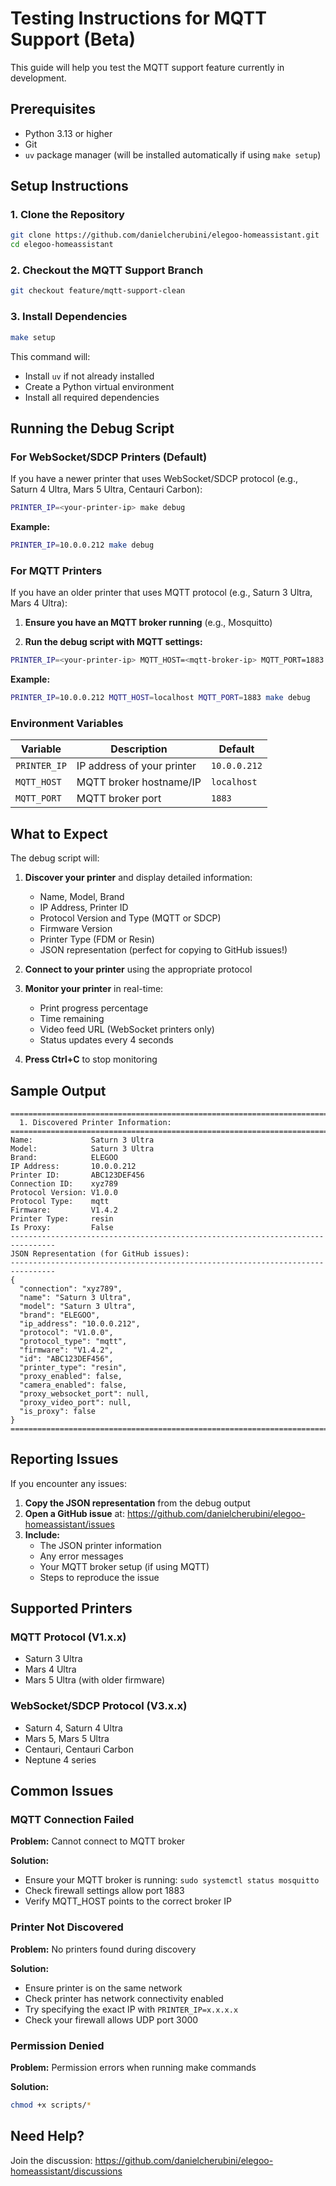 # Testing Instructions for MQTT Support (Beta)

This guide will help you test the MQTT support feature currently in development.

## Prerequisites

- Python 3.13 or higher
- Git
- `uv` package manager (will be installed automatically if using `make setup`)

## Setup Instructions

### 1. Clone the Repository

```bash
git clone https://github.com/danielcherubini/elegoo-homeassistant.git
cd elegoo-homeassistant
```

### 2. Checkout the MQTT Support Branch

```bash
git checkout feature/mqtt-support-clean
```

### 3. Install Dependencies

```bash
make setup
```

This command will:
- Install `uv` if not already installed
- Create a Python virtual environment
- Install all required dependencies

## Running the Debug Script

### For WebSocket/SDCP Printers (Default)

If you have a newer printer that uses WebSocket/SDCP protocol (e.g., Saturn 4 Ultra, Mars 5 Ultra, Centauri Carbon):

```bash
PRINTER_IP=<your-printer-ip> make debug
```

**Example:**
```bash
PRINTER_IP=10.0.0.212 make debug
```

### For MQTT Printers

If you have an older printer that uses MQTT protocol (e.g., Saturn 3 Ultra, Mars 4 Ultra):

1. **Ensure you have an MQTT broker running** (e.g., Mosquitto)

2. **Run the debug script with MQTT settings:**

```bash
PRINTER_IP=<your-printer-ip> MQTT_HOST=<mqtt-broker-ip> MQTT_PORT=1883 make debug
```

**Example:**
```bash
PRINTER_IP=10.0.0.212 MQTT_HOST=localhost MQTT_PORT=1883 make debug
```

### Environment Variables

| Variable | Description | Default |
|----------|-------------|---------|
| `PRINTER_IP` | IP address of your printer | `10.0.0.212` |
| `MQTT_HOST` | MQTT broker hostname/IP | `localhost` |
| `MQTT_PORT` | MQTT broker port | `1883` |

## What to Expect

The debug script will:

1. **Discover your printer** and display detailed information:
   - Name, Model, Brand
   - IP Address, Printer ID
   - Protocol Version and Type (MQTT or SDCP)
   - Firmware Version
   - Printer Type (FDM or Resin)
   - JSON representation (perfect for copying to GitHub issues!)

2. **Connect to your printer** using the appropriate protocol

3. **Monitor your printer** in real-time:
   - Print progress percentage
   - Time remaining
   - Video feed URL (WebSocket printers only)
   - Status updates every 4 seconds

4. **Press Ctrl+C** to stop monitoring

## Sample Output

```
================================================================================
  1. Discovered Printer Information:
================================================================================
Name:             Saturn 3 Ultra
Model:            Saturn 3 Ultra
Brand:            ELEGOO
IP Address:       10.0.0.212
Printer ID:       ABC123DEF456
Connection ID:    xyz789
Protocol Version: V1.0.0
Protocol Type:    mqtt
Firmware:         V1.4.2
Printer Type:     resin
Is Proxy:         False
--------------------------------------------------------------------------------
JSON Representation (for GitHub issues):
--------------------------------------------------------------------------------
{
  "connection": "xyz789",
  "name": "Saturn 3 Ultra",
  "model": "Saturn 3 Ultra",
  "brand": "ELEGOO",
  "ip_address": "10.0.0.212",
  "protocol": "V1.0.0",
  "protocol_type": "mqtt",
  "firmware": "V1.4.2",
  "id": "ABC123DEF456",
  "printer_type": "resin",
  "proxy_enabled": false,
  "camera_enabled": false,
  "proxy_websocket_port": null,
  "proxy_video_port": null,
  "is_proxy": false
}
================================================================================
```

## Reporting Issues

If you encounter any issues:

1. **Copy the JSON representation** from the debug output
2. **Open a GitHub issue** at: https://github.com/danielcherubini/elegoo-homeassistant/issues
3. **Include:**
   - The JSON printer information
   - Any error messages
   - Your MQTT broker setup (if using MQTT)
   - Steps to reproduce the issue

## Supported Printers

### MQTT Protocol (V1.x.x)
- Saturn 3 Ultra
- Mars 4 Ultra
- Mars 5 Ultra (with older firmware)

### WebSocket/SDCP Protocol (V3.x.x)
- Saturn 4, Saturn 4 Ultra
- Mars 5, Mars 5 Ultra
- Centauri, Centauri Carbon
- Neptune 4 series

## Common Issues

### MQTT Connection Failed

**Problem:** Cannot connect to MQTT broker

**Solution:**
- Ensure your MQTT broker is running: `sudo systemctl status mosquitto`
- Check firewall settings allow port 1883
- Verify MQTT_HOST points to the correct broker IP

### Printer Not Discovered

**Problem:** No printers found during discovery

**Solution:**
- Ensure printer is on the same network
- Check printer has network connectivity enabled
- Try specifying the exact IP with `PRINTER_IP=x.x.x.x`
- Check your firewall allows UDP port 3000

### Permission Denied

**Problem:** Permission errors when running make commands

**Solution:**
```bash
chmod +x scripts/*
```

## Need Help?

Join the discussion: https://github.com/danielcherubini/elegoo-homeassistant/discussions
